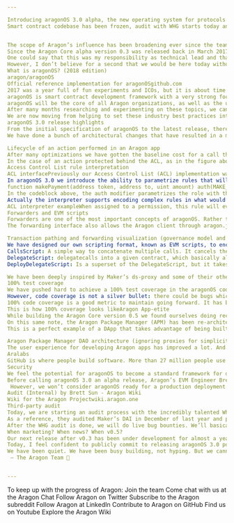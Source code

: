 ```yaml
---

Introducing aragonOS 3.0 alpha, the new operating system for protocols and DApps
Smart contract codebase has been frozen, audit with WHG starts today and announcement for Aragon v0.5 release schedule


The scope of Aragon’s influence has been broadening ever since the team started growing from just myself and Luis to a dozen of brilliant freedom fighters. We’ve had serious conversations, both community-wide and internally,  about the direction that Aragon should take. We’ve gone from it being a nice way to manage a traditional business to a full-stack governance platform for sovereign individuals, organizations and protocols in the blockchain. This has made us analyze and re-evaluate just what are we building many times over.
Since the Aragon Core alpha version 0.3 was released back in March 2017, we have done almost three full refactorings of the entire codebase. Every time we thought we were almost there, we discovered some properties which we didn’t like or came up with some ideas on how to improve it, and those brought us back to the drawing board.
One could say that this was my responsibility as technical lead and that the delay has been caused due to shortcomings in planning and specifications. And that would be partly right and I assume those mistakes as only my own.
However, I don’t believe for a second that we would be here today without all the missteps and technical explorations of different techniques. After completing this release, it feels absolutely right, and are proud of every step taken to get here. Some of the best crypto projects out there have always said that they ‘will ship when the code is ready’. We feel this is ‘ready time’ for us and we are extremely confident with the foundation that we’ve laid down for the future.
What is aragonOS? (2018 edition)
aragon/aragonOS
Official reference implementation for aragonOSgithub.com
2017 was a year full of fun experiments and ICOs, but it is about time to take serious systems to production. These systems need to be effectively governed by something more decentralized than a multisig wallet and will need to be upgraded at some point in the future. It  is also time to make onlyOwner smart contract governance a thing of the past.
aragonOS is smart contract development framework with a very strong focus on governance and upgradeability. This architecture can be used by any complex DApp or protocol and it allows extendability with the ability to plug in any Aragon governance module. It was originally designed to build modular DAOs, but we ended up abstracting it more and more to the point where it would be useful as the fundamental building block of any decentralized project.
aragonOS will be the core of all Aragon organizations, as well as the upcoming Aragon Network. Applications and protocols built with aragonOS will be able to easily take advantage of Aragon Network’s features. Of course this is completely opt-in, as using aragonOS independently will always be free and it doesn’t require any tokens whatsoever. 
After many months researching and experimenting on these topics, we can already see it paying off. aragonOS upgradeability approach is now being used to build incredible projects such as zeppelinOS Proxy, and our DelegateProxy implementation is already being used on the Mainnet to power Decentraland’s LAND token.
We are now moving from helping to set these industry best practices into providing a secure framework that anyone can plug in and run. Our development documentation is still catching up to the latest changes (we will be delighted to help with questions about the system in aragon.chat), making this a perfect opportunity to mention that we are looking for a Developer Relations person and EVM engineers to join the Aragon team!
aragonOS 3.0 release highlights
From the initial specification of aragonOS to the latest release, there have been many improvements across the board.
We have done a bunch of architectural changes that have resulted in a more elegant and modular system. The animation below illustrates the lifecycle of a call to an Aragon app.

Lifecycle of an action performed in an Aragon app
After many optimizations we have gotten the baseline cost for a call that doesn’t use the ACL (a public action in an app, such as casting a vote) to an average of ~29,181 gas (slightly varies depending on compiler optimizations and the position of the function in the bytecode) up from ~21,444 gas that costs calling an empty function in a vanilla Solidity contract.
In the case of an action protected behind the ACL, as in the figure above, the baseline cost is ~47,136 gas. It is worth noting that once payed the baseline cost, apps behave and spend gas as ‘normal’ non-upgradeable contracts. We consider these numbers to be absolutely reasonable for the upgradeability and modularity benefits, as well as being able to remove all auth logic from the real business logic of contracts, but we are looking for further optimizations to make using the system cheaper.
Access Control List rule interpretation
ACL interfacePreviously our Access Control List (ACL) implementation was purely binary in nature. An entity would either be allowed to perform an action on an app or be denied to perform that action.
In aragonOS 3.0 we introduce the ability to parametrize rules that will be interpreted on ACL checks. For example, this can now be done in the Finance App:
function makePayment(address token, address to, uint amount) auth(MAKE_PAYMENT_ROLE, token, amount) { ... } 
In the codeblock above, the auth modifier parametrizes the role with the provided token and amount as part of the call arguments, as well as other global parameters such as timestamp, block number or an oracle check. Using the new rule interpreter, you can directly create rules in the ACL to limit the amount or type of tokens that different entities can transfer or work with, all this without modifying any code in the Finance app.
Actually the interpreter supports encoding complex rules in what would look almost like a programming language, for example let’s look at the following test case:
ACL interpreter exampleWhen assigned to a permission, this rule will evaluate to true (and therefore allow the action) if an oracle accepts it and the block number is greater than the previous block number, and either the oracle allows it (again! testing redundancy too) or the first parameter of the rule is lower than 10. The possibilities for customizing organizations/DApps governance model are truly endless, without the need to write any actual Solitidy.
Forwarders and EVM scripts
Forwarders are one of the most important concepts of aragonOS. Rather than hardcoding the notion of a vote into each separate app’s functionality and ACL, one can instead use a generic Voting App, which implements the forwarding interface, to pass actions forward to other apps after successful votes. If the Voting App is set up to only allow a token’s holders to vote, that means any actions/calls being passed from it must have been approved by the token’s holders.
The forwarding interface also allows the Aragon client through aragon.js to calculate what we call ‘forwarding paths’. If you wish to perform an action and the client determines you don’t have direct permission to do it, it will think of alternative paths for execution. For example, you might directly go to the Vault App wishing to perform a token transfer, and the client directly prompts you to create a vote, as you have permission to create votes, that will perform the transfer if successful, as illustrated in the animation below.

Transaction pathing and forwarding visualization (governance model and characters are fictional)
We have designed our own scripting format, known as EVM scripts, to encode complex actions into a representation that can be stored and later executed by another entity. aragonOS 3.0 allows you to have multiple script executors that can be housed in your organization. Script executors are contracts that take a script and an input and return an output after execution. We have built three script executors for the initial release:
CallsScript: A simple way to concatenate multiple calls. It cancels the operation if any of the calls fail.
DelegateScript: delegatecalls into a given contract, which basically allows for any arbitrary computation within the EVM in the caller’s context.
DeployDelegateScript: Is a superset of the DelegateScript, but it takes a full contract bytecode as its script body instead of just an address. On execution, it deploys the contract to the blockchain and executes with delegatecall.

We have been deeply inspired by Maker’s ds-proxy and some of their other work for DAI keepers when designing EVMScripts.
100% test coverage
We have pushed hard to achieve a 100% test coverage in the aragonOS codebase. 100% code coverage means that every line and execution branch of the Solidity code in aragonOS is executed against at least one test case.
However, code coverage is not a silver bullet: there could be bugs which aren’t showing up in these tests as we might not be testing properly for every possible execution or code path, or some other thing we haven’t thought of testing yet.
100% code coverage is a good metric to maintain going forward. It has become a test in itself. No Pull Request will be merged into the aragonOS repo from now on that breaks the 100% coverage metric.
This is how 100% coverage looks likeAragon App-etite
While building the Aragon Core version 0.5 we found ourselves doing recursive architecturing over and over again. The ACL and the EVMScriptRegistry infrastructure are now Aragon Apps themselves which run within the organization and can be accessed by other apps. This means that organizations can now choose to use another implementation of those or build their own for this core components.
On this same note, the Aragon Package Manager (APM) has been re-architectured and integrated as a part of aragonOS. It is now a DAO running on the same Aragon (taking advantage of upgradeability and access control), that‘s used to build Aragon DAOs! This will allow to have many APM registries with different governance models for package publishing and releasing new versions, from an Aragon curated one, aragonpm.eth, which will have very strict restrictions of what gets published and high quality standards,  for our core components, to completely community ran registries in which everyone can publish their packages. 
This is a perfect example of a DApp that takes advantage of being built with aragonOS but which isn’t exactly a decentralized organization. It used to be its own separate system with custom governance logic, but we realized that it would be better off taking advantage of all the work done on aragonOS.

Aragon Package Manager DAO architecture (ignoring proxies for simplicity)
The user experience for developing Aragon apps has improved a lot. And in the process of researching and developing all this, we have found ourselves working on some nice side-projects on top of Aragon. We’ve opened a new GitHub organization for experimentation called Aralabs. For example, Oliver has been building a generic Staking app, that combined with our existing Voting App and a simple Registry App, can make for a pretty nice Token Curated Registry.
Aralabs
GitHub is where people build software. More than 27 million people use GitHub to discover, fork, and contribute to over…github.com
Security
We feel the potential for aragonOS to become a standard framework for developing complex and upgradeable DApps, and therefore we are taking security extremely seriously.
Before calling aragonOS 3.0 an alpha release, Aragon’s EVM Engineer Brett did an internal audit of the code. His audit did not find any significant threats, but it did help in continuing to polish some rough edges.
 However, we won’t consider aragonOS ready for a production deployment until it has been through an independent audit and some weeks of high stakes bug bounties.
Audit (Internal) by Brett Sun - Aragon Wiki
Wiki for the Aragon Projectwiki.aragon.one
Third-party audit
Today, we are starting an audit process with the incredibly talented White Hat Group (WHG). A team of 6 auditors led by Jordi Baylina will be taking apart aragonOS to find any vulnerabilities. We are delighted that they have decided to work with us and we are looking forward to improving aragonOS further with their findings and comments.
As a reference, they audited Maker’s DAI in December of last year and produced this thorough report.
After the WHG audit is done, we will do live bug bounties. We’ll basically deploy DAOs on the Mainnet, send some funds to them and encourage hackers to break them and get the funds inside. We are evaluating the need for doing further security audits on the code.
When marketing? When news? When v0.5?
Our next release after v0.3 has been under development for almost a year now. With this kind of project, a lot of research is required. And research and development in this space takes time compared to legacy, centralized, projects.
Today, I feel confident to publicly commit to releasing aragonOS 3.0 powered Aragon Core v0.5 alpha in February 2018.
We have been quiet. We have been busy building, not hyping. But we cannot hide our excitement any more. We can’t wait for the world to get their hands on what we have been working on for so long. It’s going to blow your mind.
 — The Aragon Team 🦅


---
```


To keep up with the progress of Aragon:
Join the team
Come chat with us at the Aragon Chat
Follow Aragon on Twitter
Subscribe to the Aragon subreddit
Follow Aragon at LinkedIn
Contribute to Aragon on GitHub
Find us on Youtube
Explore the Aragon Wiki
